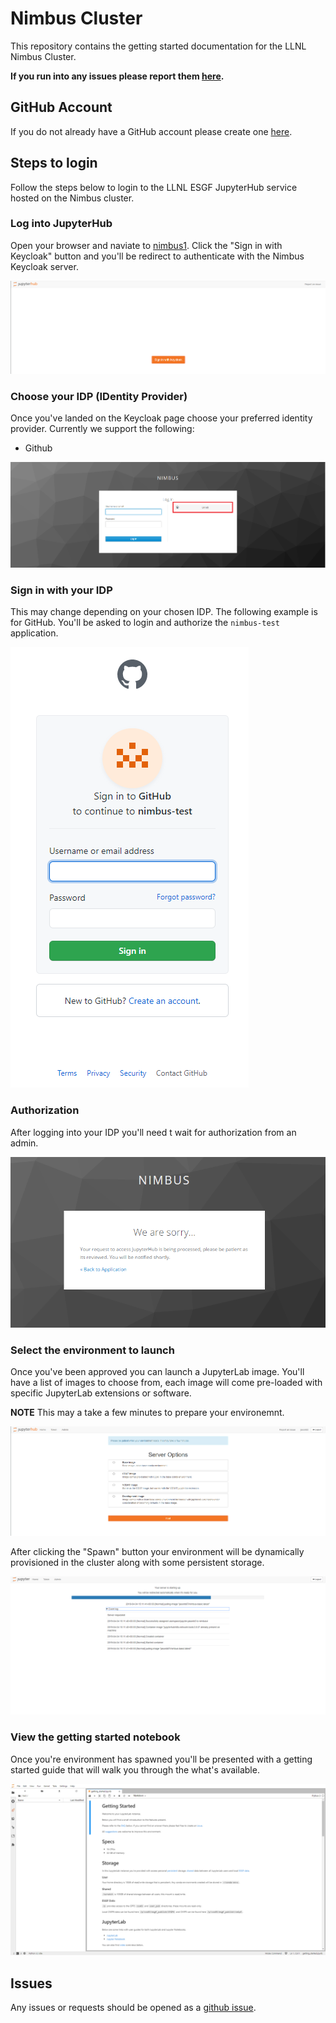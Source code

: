 # Nimbus Cluster

This repository contains the getting started documentation for the LLNL Nimbus Cluster.

**If you run into any issues please report them [here](https://github.com/esgf-compute/getting_started/issues/new).**

## GitHub Account

If you do not already have a GitHub account please create one [here](https://github.com/join).

## Steps to login
Follow the steps below to login to the LLNL ESGF JupyterHub service hosted on the Nimbus cluster.

### Log into JupyterHub
Open your browser and naviate to [nimbus1](https://nimbus1.llnl.gov/jupyterhub/). Click the "Sign in with Keycloak" button and you'll be redirect to authenticate with the Nimbus Keycloak server.

![signin](img/signin.png)

### Choose your IDP (IDentity Provider)
Once you've landed on the Keycloak page choose your preferred identity provider. Currently we support the following:

- Github

![idp](img/idp.png)

### Sign in with your IDP
This may change depending on your chosen IDP. The following example is for GitHub. You'll be asked to login and authorize the `nimbus-test` application.

![github login](img/github_login.png)

### Authorization
After logging into your IDP you'll need t wait for authorization from an admin.

![waiting authorization](img/waiting_authorization.png)

### Select the environment to launch
Once you've been approved you can launch a JupyterLab image. You'll have a list of images to choose from, each image will come pre-loaded with specific JupyterLab extensions or software.

**NOTE** This may a take a few minutes to prepare your environemnt.

![container](img/choose_container.png)

After clicking the "Spawn" button your environment will be dynamically provisioned in the cluster along with some persistent storage.

![provisioned](img/spawning.png)

### View the getting started notebook
Once you're environment has spawned you'll be presented with a getting started guide that will walk you through the what's available.

![getting_started](img/getting_started.png)

## Issues

Any issues or requests should be opened as a [github issue](https://github.com/esgf-nimbus/getting_started/issues/new).

